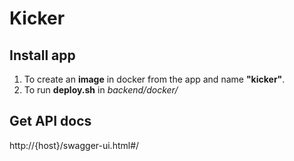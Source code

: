 # Kicker

## Install app
1) To create an **image** in docker from the app and name **"kicker"**.
2) To run **deploy.sh** in *backend/docker/*

## Get API docs
http://{host}/swagger-ui.html#/
